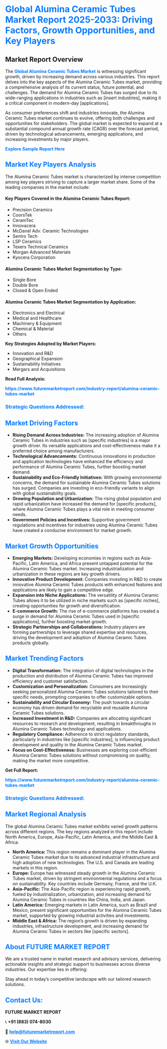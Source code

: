 <h1 style="color: #007BFF;">Global Alumina Ceramic Tubes Market Report 2025-2033: Driving Factors, Growth Opportunities, and Key Players</h1>

<section id="overview">
<h2>Market Report Overview</h2>
<p>The <a href="https://www.futuremarketreport.com/industry-report/alumina-ceramic-tubes-market" style="color: #007BFF; text-decoration: none;"><strong>Global Alumina Ceramic Tubes Market</strong></a> is witnessing significant growth, driven by increasing demand across various industries. This report delves into the key aspects of the Alumina Ceramic Tubes market, providing a comprehensive analysis of its current status, future potential, and challenges. The demand for Alumina Ceramic Tubes has surged due to its wide-ranging applications in industries such as [insert industries], making it a critical component in modern-day [applications].</p>
<p>As consumer preferences shift and industries innovate, the Alumina Ceramic Tubes market continues to evolve, offering both challenges and opportunities for stakeholders. The global market is expected to expand at a substantial compound annual growth rate (CAGR) over the forecast period, driven by technological advancements, emerging applications, and increasing investments by major players.</p>
</section>

<section id="overview">
<p><a href="https://www.futuremarketreport.com/request-sample/reportId=89033" style="color: #007BFF; text-decoration: none;"><strong>Explore Sample Report Here</strong></a></p>
</section>

<section id="key-players">
<h2 style="color: #007BFF;">Market Key Players Analysis</h2>
<p>The Alumina Ceramic Tubes market is characterized by intense competition among key players striving to capture a larger market share. Some of the leading companies in the market include:</p>
<h4>Key Players Covered in the Alumina Ceramic Tubes Report:</h4>
<ul><li>Precision Ceramics</li><li>CoorsTek</li><li>CeramTec</li><li>Innovacera</li><li>McDanel Adv. Ceramic Technologies</li><li>Sentro Tech</li><li>LSP Ceramics</li><li>Texers Technical Ceramics</li><li>Morgan Advanced Materials</li><li>Kyocera Corporation</li></ul>
<h4>Alumina Ceramic Tubes Market Segmentation by Type:</h4>
<ul><li>Single Bore</li><li>Double Bore</li><li>Closed &amp; Open Ended</li></ul>

<h4>Alumina Ceramic Tubes Market Segmentation by Application:</h4>
<ul><li>Electronics and Electrical</li><li>Medical and Healthcare</li><li>Machinery &amp; Equipment</li><li>Chemical &amp; Material</li><li>Others</li></ul>
<p><strong>Key Strategies Adopted by Market Players:</strong></p>
<ul>
<li>Innovation and R&D</li>
<li>Geographical Expansion</li>
<li>Sustainability Initiatives</li>
<li>Mergers and Acquisitions</li>
</ul>
</section>

<section>
<p><strong>Read Full Analysis: </strong></p><a href="https://www.futuremarketreport.com/industry-report/alumina-ceramic-tubes-market" style="color: #007BFF; text-decoration: none;"><strong>https://www.futuremarketreport.com/industry-report/alumina-ceramic-tubes-market</strong></a>
<h3 style="color: #007BFF;">Strategic Questions Addressed:</h3>
</section>

<section id="driving-factors">
<h2 style="color: #007BFF;">Market Driving Factors</h2>
<ul>
<li><strong>Rising Demand Across Industries:</strong> The increasing adoption of Alumina Ceramic Tubes in industries such as [specific industries] is a major growth driver. Its versatile applications and cost-effectiveness make it a preferred choice among manufacturers.</li>
<li><strong>Technological Advancements:</strong> Continuous innovations in production and application technologies have enhanced the efficiency and performance of Alumina Ceramic Tubes, further boosting market demand.</li>
<li><strong>Sustainability and Eco-Friendly Initiatives:</strong> With growing environmental concerns, the demand for sustainable Alumina Ceramic Tubes solutions has surged. Companies are investing in eco-friendly variants to align with global sustainability goals.</li>
<li><strong>Growing Population and Urbanization:</strong> The rising global population and rapid urbanization have increased the demand for [specific products], where Alumina Ceramic Tubes plays a vital role in meeting consumer needs.</li>
<li><strong>Government Policies and Incentives:</strong> Supportive government regulations and incentives for industries using Alumina Ceramic Tubes have created a conducive environment for market growth.</li>
</ul>
</section>

<section id="growth-opportunities">
<h2 style="color: #007BFF;">Market Growth Opportunities</h2>
<ul>
<li><strong>Emerging Markets:</strong> Developing economies in regions such as Asia-Pacific, Latin America, and Africa present untapped potential for the Alumina Ceramic Tubes market. Increasing industrialization and urbanization in these regions are key growth drivers.</li>
<li><strong>Innovative Product Development:</strong> Companies investing in R&D to create innovative Alumina Ceramic Tubes products with enhanced features and applications are likely to gain a competitive edge.</li>
<li><strong>Expansion into Niche Applications:</strong> The versatility of Alumina Ceramic Tubes allows it to be utilized in niche markets such as [specific niches], creating opportunities for growth and diversification.</li>
<li><strong>E-commerce Growth:</strong> The rise of e-commerce platforms has created a surge in demand for Alumina Ceramic Tubes used in [specific applications], further boosting market growth.</li>
<li><strong>Strategic Partnerships and Collaborations:</strong> Industry players are forming partnerships to leverage shared expertise and resources, driving the development and adoption of Alumina Ceramic Tubes products globally.</li>
</ul>
</section>

<section id="trending-factors">
<h2 style="color: #007BFF;">Market Trending Factors</h2>
<ul>
<li><strong>Digital Transformation:</strong> The integration of digital technologies in the production and distribution of Alumina Ceramic Tubes has improved efficiency and customer satisfaction.</li>
<li><strong>Customization and Personalization:</strong> Consumers are increasingly seeking personalized Alumina Ceramic Tubes solutions tailored to their specific needs, prompting companies to offer customizable options.</li>
<li><strong>Sustainability and Circular Economy:</strong> The push towards a circular economy has driven demand for recyclable and reusable Alumina Ceramic Tubes solutions.</li>
<li><strong>Increased Investment in R&D:</strong> Companies are allocating significant resources to research and development, resulting in breakthroughs in Alumina Ceramic Tubes technology and applications.</li>
<li><strong>Regulatory Compliance:</strong> Adherence to strict regulatory standards, particularly in industries like [specific industries], is influencing product development and quality in the Alumina Ceramic Tubes market.</li>
<li><strong>Focus on Cost-Effectiveness:</strong> Businesses are exploring cost-efficient Alumina Ceramic Tubes solutions without compromising on quality, making the market more competitive.</li>
</ul>
</section>

<section>
<p><strong>Get Full Report: </strong></p><a href="https://www.futuremarketreport.com/industry-report/alumina-ceramic-tubes-market" style="color: #007BFF; text-decoration: none;"><strong>https://www.futuremarketreport.com/industry-report/alumina-ceramic-tubes-market</strong></a>
<h3 style="color: #007BFF;">Strategic Questions Addressed:</h3>
</section>


<section id="regional-analysis">
<h2 style="color: #007BFF;">Market Regional Analysis</h2>
<p>The global Alumina Ceramic Tubes market exhibits varied growth patterns across different regions. The key regions analyzed in this report include North America, Europe, Asia-Pacific, Latin America, and the Middle East & Africa:</p>
<ul>
<li><strong>North America:</strong> This region remains a dominant player in the Alumina Ceramic Tubes market due to its advanced industrial infrastructure and high adoption of new technologies. The U.S. and Canada are leading markets in this region.</li>
<li><strong>Europe:</strong> Europe has witnessed steady growth in the Alumina Ceramic Tubes market, driven by stringent environmental regulations and a focus on sustainability. Key countries include Germany, France, and the U.K.</li>
<li><strong>Asia-Pacific:</strong> The Asia-Pacific region is experiencing rapid growth, fueled by industrialization, urbanization, and increasing demand for Alumina Ceramic Tubes in countries like China, India, and Japan.</li>
<li><strong>Latin America:</strong> Emerging markets in Latin America, such as Brazil and Mexico, present significant opportunities for the Alumina Ceramic Tubes market, supported by growing industrial activities and investments.</li>
<li><strong>Middle East & Africa:</strong> The region’s growth is driven by expanding industries, infrastructure development, and increasing demand for Alumina Ceramic Tubes in sectors like [specific sectors].</li>
</ul>
</section>

<footer>
<h2 style="color: #007BFF;">About FUTURE MARKET REPORT</h2>
<p>We are a trusted name in market research and advisory services, delivering actionable insights and strategic support to businesses across diverse industries. Our expertise lies in offering:</p>

<p>Stay ahead in today’s competitive landscape with our tailored research solutions.</p>

<h2 style="color: #007BFF;">Contact Us:</h2>
<p><strong>FUTURE MARKET REPORT</strong></p>
<p>📞 <strong>+91 (883) 074-8030</strong></p>
<p>📧 <strong><a href="mailto:help@futuremarketreport.com" style="color: #007BFF;">help@futuremarketreport.com</a></strong></p>
<p>🌐 <strong><a href="https://www.futuremarketreport.com/" style="color: #007BFF;">Visit Our Website</a></strong></p>
</footer>